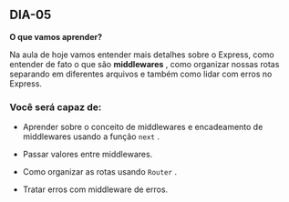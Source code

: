 ## DIA-05

**O que vamos aprender?**

Na aula de hoje vamos entender mais detalhes sobre o Express, como entender de fato o que são **middlewares** , como organizar nossas rotas separando em diferentes arquivos e também como lidar com erros no Express.

### Você será capaz de:

-   Aprender sobre o conceito de middlewares e encadeamento de middlewares usando a função  `next`  .
    
-   Passar valores entre middlewares.
    
-   Como organizar as rotas usando  `Router`  .
    
-   Tratar erros com middleware de erros.
